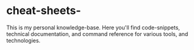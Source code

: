 # cheat-sheets-
This is my personal knowledge-base. Here you'll find code-snippets, technical documentation, and command reference for various tools, and technologies. 

